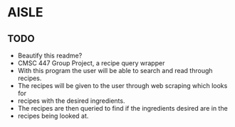 # AISLE

## TODO

- Beautify this readme?
- CMSC 447 Group Project, a recipe query wrapper
- With this program the user will be able to search and read through recipes.
- The recipes will be given to the user through web scraping which looks for
- recipes with the desired ingredients.
- The recipes are then queried to find if the ingredients desired are in the
- recipes being looked at.
